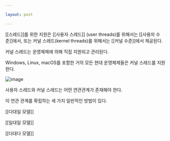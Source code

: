 ```yaml
---

layout: post

---
```


[[스레드]]를 위한 지원은 [[사용자 스레드]] (user threads)를 위해서는 [[사용자 수준]]에서, 또는 커널 스레드(kernel threads)를 위해서는 [[커널 수준]]에서 제공된다.

커널 스레드는 운영체제에 의해 직접 지원되고 관리된다.

Windows, Linux, macOS를 포함한 거의 모든 현대 운영체제들은 커널 스레드를 지원한다.

![image](https://user-images.githubusercontent.com/116250393/211192984-5f9dcff9-4611-45e9-a8a1-fcd141eba4c8.png)

사용자 스레드와 커널 스레드는 어떤 연관관계가 존재해야 한다.

이 연관 관계를 확립하는 세 가지 일반적인 방법이 있다.

[[다대일 모델]]

[[일대일 모델]]

[[다대다 모델]]